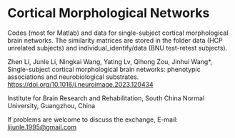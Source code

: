 # Cortical Morphological Networks
 
Codes (most for Matlab) and data for single-subject cortical morphological brain networks. The similarity matrices are stored in the folder data (HCP unrelated subjects) and individual_identify/data (BNU test-retest subjects).

Zhen Li, Junle Li, Ningkai Wang, Yating Lv, Qihong Zou, Jinhui Wang*, Single-subject cortical morphological brain networks: phenotypic associations and neurobiological substrates. https://doi.org/10.1016/j.neuroimage.2023.120434

Institute for Brain Research and Rehabilitation, South China Normal University, Guangzhou, China

If problems are welcome to discuss the exchange, E-mail: lijunle.1995@gmail.com
